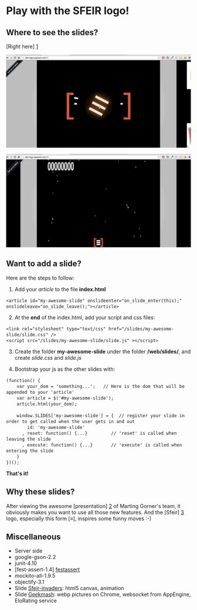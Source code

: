 Play with the SFEIR logo!
=========================

Where to see the slides?
------------------------
[Right here] [1]

![](logo-1.gif)

![](logo-game.gif)


Want to add a slide?
--------------------

Here are the steps to follow:

1. Add your *article* to the file **index.html**
```
<article id="my-awesome-slide" onslideenter="on_slide_enter(this);" onslideleave="on_slide_leave();"></article>
```

2. At the **end** of the index.html, add your script and css files:
```
<link rel="stylesheet" type="text/css" href="/slides/my-awesome-slide/slide.css" />
<script src="/slides/my-awesome-slide/slide.js" ></script>
```

3. Create the folder **my-awesome-slide** under the folder **/web/slides/**, and create *slide.css* and *slide.js*

4. Bootstrap your js as the other slides with:
```
(function() {
    var your_dom = 'something...';   // Here is the dom that will be appended to your 'article'
    var article = $('#my-awesome-slide');
    article.html(your_dom);

    window.SLIDES['my-awesome-slide'] = {  // register your slide in order to get called when the user gets in and out
        id: 'my-awesome-slide'    
      , reset: function() {...}         // 'reset' is called when leaving the slide
      , execute: function() {...}       // 'execute' is called when entering the slide
    }
})();
```


**That's it!**

Why these slides?
----------------
After viewing the awesome [presentation] [2] of Marting Gorner's team, it obviously makes you want to use all those new features.
And the [Sfeir] [3] logo, especially this form [≡], inspires some funny moves :-)

Miscellaneous
-----------
* Server side
 * google-gson-2.2
 * junit-4.10
 * [fest-assert-1.4] [festassert]
 * mockito-all-1.9.5
 * objectify-3.1
* Slide [Sfeir-invaders][invaders]: html5 canvas, animation
* Slide [Geekmash][geekmash]: webp pictures on Chrome, websocket from AppEngine, EloRating service

[1]: http://sfeir-logo.appspot.com/ "Slides with the Sfeir logo"
[2]: http://animateyourhtml5.appspot.com/ "Animate your html5"
[3]: http://www.sfeir.com/ "Sfeir"
[festassert]: http://code.google.com/p/fest/downloads/detail?name=fest-assert-1.4.zip&can=2&q=
[invaders]: http://sfeir-logo.appspot.com/#4
[geekmash]: http://sfeir-logo.appspot.com/#5
